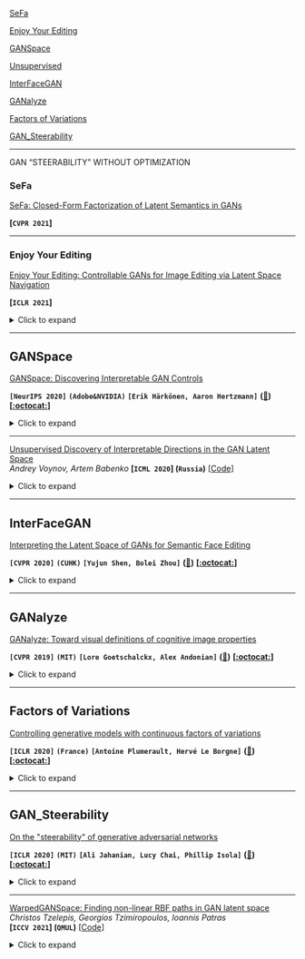

[SeFa](#SeFa)

[Enjoy Your Editing](#Enjoy-Your-Editing)

[GANSpace](#GANSpace)

[Unsupervised](#Unsupervised) 

[InterFaceGAN](#InterFaceGAN)

[GANalyze](#GANalyze)

[Factors of Variations](#Factors-of-Variations)

[GAN_Steerability](#GAN_Steerability)

---

GAN “STEERABILITY” WITHOUT OPTIMIZATION





### SeFa

[SeFa: Closed-Form Factorization of Latent Semantics in GANs]()

**[`CVPR 2021`]**



---

### Enjoy Your Editing

[Enjoy Your Editing: Controllable GANs for Image Editing via Latent Space Navigation](https://arxiv.org/pdf/2102.01187.pdf)

**[`ICLR 2021`]**

<details><summary>Click to expand</summary><p>


<div align=center><img width="800" src="https://raw.githubusercontent.com/yzy1996/Image-Hosting/master/20201122155212.png"/></div>

> **Problem Statement**

a latent vector $\boldsymbol{z} \in \mathbb{R}^m$ from a known distribution $\mathcal{Z}$

a (<u>pretrained</u>) fixed GAN model consisting of a generator **G** and a discriminator **D**

to discover $N$ attributes or semantically meaningful latent-space direction (transformation matrix) $\boldsymbol{T} = \{\boldsymbol{d}_1, \dots,\boldsymbol{d}_N\}$, where $\boldsymbol{d}_i \in \mathbb{R}^m$

an assigned step size $\boldsymbol{\varepsilon}=\left\{\varepsilon_{1}, \ldots, \varepsilon_{N}\right\}$, where $\boldsymbol{\varepsilon}$ is drawn from a uniform distribution $[-1, 1]^N$

a (<u>pretrained</u>) regressor **R** predict image attributes values $\boldsymbol{\alpha}=\left\{\alpha_{1}, \ldots, \alpha_{N}\right\}$, where $\boldsymbol{\alpha} \in [0, 1]$ and a constraint $0 \le\boldsymbol{\alpha} + \boldsymbol{\varepsilon} \le 1$

> **Objective function**

$$
\min _{\boldsymbol{T}} \mathcal{L}=\lambda_{1} \mathcal{L}_{\mathrm{reg}}+\lambda_{2} \mathcal{L}_{\mathrm{disc}}+\lambda_{3} \mathcal{L}_{\mathrm{content}}
$$

where $\mathcal{L}_{\mathrm{reg}}$ assesses transformations performance, $\mathcal{L}_{\mathrm{disc}}$ assesses new generated images quality by discriminator **D**, and $\mathcal{L}_{\mathrm{content}}$ (perceptual loss) estimate the distance between two images (maintain the image identity)

> **Unique**

- multi-label simultaneous
- local transformation, different direction $d_i$ with different latent vector $z_i$

> **Implementation details**

- Datasets: 1) face - [FFHQ](), [CelebA](), [CelebA-HQ](); 2) natural scene - [Transient Attribute Database](), [MIT Places2]()

</p></details>

---

## GANSpace

[GANSpace: Discovering Interpretable GAN Controls](https://arxiv.org/abs/2004.02546)

**`[NeurIPS 2020]`**	**`(Adobe&NVIDIA)`**	**`[Erik Härkönen, Aaron Hertzmann]`**	**([:memo:]())**	**[[:octocat:](https://github.com/harskish/ganspace)]**

<details><summary>Click to expand</summary><p>

<div align=center><img width="700" src="https://raw.githubusercontent.com/yzy1996/Image-Hosting/master/20201121154059.png" /></div>

> **Keywords**

performs PCA on deep features at the early layers of the **generator** and finds directions in the latent space that best map to those deep PCA vectors, arriving at a set of nonorthogonal
directions in the latent space.

> **Goal**

find useful directions in $z$ space

> **Pipeline**

sample $N$ random vector $z_{1:N}$, then compute the corresponding $w_i = M(z_i)$ value

compute PCA of these $w_{1:N}$ values, then get a basis $V$ for $W$

given a new image defined by $w$, edit it by varying PCA coordinates $x$
$$
w^{\prime} = w + Vx
$$

</p></details>

---



<span id="Unsupervised"></span>
[Unsupervised Discovery of Interpretable Directions in the GAN Latent Space](https://arxiv.org/pdf/2002.03754.pdf)  
*Andrey Voynov, Artem Babenko*
**[`ICML 2020`] (`Russia`)**  [[Code](https://github.com/anvoynov/GANLatentDiscovery)]

<details><summary>Click to expand</summary><p>


![A9Rlu0i5j_139dt6w_ea4](https://raw.githubusercontent.com/yzy1996/Image-Hosting/master/20201101155344.png)


Features: **unsupervised, background removal**

> **Framework**

via jointly learning **a set of directions** and a **model** to distinguish the corresponding image transformations



based on InfoGAN



有一个解耦开的矩阵 $A \in \mathbb{R}^{d \times K}$

一个网络R，用来判断是哪个解耦出来的分量

Self-supervised learning

![mylatex20201030_110850](https://raw.githubusercontent.com/yzy1996/Image-Hosting/master/20201030110908.svg)



</p></details>

---

## InterFaceGAN

[Interpreting the Latent Space of GANs for Semantic Face Editing](https://arxiv.org/abs/1907.10786)

**`[CVPR 2020]`**	**`(CUHK)`**	**`[Yujun Shen, Bolei Zhou]`**	**([:memo:]())**	**[[:octocat:](https://github.com/genforce/interfacegan)]**

<details><summary>Click to expand</summary><p>


<div align=center><img width="300" src="https://raw.githubusercontent.com/yzy1996/Image-Hosting/master/20201119220419.png"/></div>

> **Assumption**

For any binary semantic (e.g., male v.s. female), there exists a **hyperplane** in the latent space serving as the **separation boundary**. Semantic remains the same when the latent code walks within the same side of the hyperplane yet turns into the opposite when across the boundary.

> **Formulation**

$$
\mathrm{d}(\mathbf{n}, \mathbf{z})=\mathbf{n}^{T} \mathbf{z}
$$

$$
f(g(\mathbf{z}))=\lambda \mathrm{d}(\mathbf{n}, \mathbf{z})
$$

$G$: use the Generator of [PGGAN]() and [StyleGAN]() which are pretrained on [CelebA-HQ]()

> **Framework**

latent code z -> image x -> label

latent code z -> label

then train five independent linear SVMs on pose, smile, age, gender, eyeglasses

finally find n and edit the latent code z with $z_{edit} = z + \alpha n$

</p></details>

---

## GANalyze

[GANalyze: Toward visual definitions of cognitive image properties](https://arxiv.org/abs/1906.10112)

**`[CVPR 2019]`**	**`(MIT)`**	**`[Lore Goetschalckx, Alex Andonian]`**	**([:memo:]())**	**[[:octocat:](https://github.com/LoreGoetschalckx/GANalyze)]**

<details><summary>Click to expand</summary><p>


<div align=center><img width="1000" src="https://raw.githubusercontent.com/yzy1996/Image-Hosting/master/20201119164859.png"/></div>

> **Formulation**

$$
\operatorname{argmin}_{\theta} \mathcal{L}(\theta)=\mathbb{E}_{\mathbf{z}, \mathbf{y}, \alpha}\left[\left(A\left(G\left(T_{\theta}(\mathbf{z}, \alpha), \mathbf{y}\right)\right)-(A(G(\mathbf{z}, \mathbf{y}))+\alpha)\right)^{2}\right]
$$

$$
T_{\theta}(\mathbf{z}, \alpha)=\mathbf{z}+\alpha \theta
$$

$G$: use the Generator of [BigGAN]() which is pretrained on ImageNet

$A$: use a CNN of [MemNet]() to assesses an image property of memorability

$T$: moves the input $\mathbf{z}$ along a certain direction $\theta$ 

learn to increase (or decrease) the memorability with a certain amount $\alpha$



</p></details>

---

## Factors of Variations

[Controlling generative models with continuous factors of variations](https://arxiv.org/abs/2001.10238)

**`[ICLR 2020]`**	**`(France)`**	**`[Antoine Plumerault, Hervé Le Borgne]`**	**([:memo:]())**	**[[:octocat:](https://github.com/AntoinePlumerault/Controlling-generative-models-with-continuous-factors-of-variations)]**

<details><summary>Click to expand</summary><p>


>**Framework**

for an original generation: $I = G(z_0)$

want a transformation: $I \rightarrow \mathcal{T}_{t}(I)$ (e.g. $\mathcal{T}$ is a rotation, then $t$ is the angle)

approximate $z_T$ by $G(z_T) \approx \mathcal{T}_{t}(I)$ -> [invert the generator]()

then estimate the direction encoding the factor of variation described by $\mathcal{T}$ with the difference between $z_0$ and $z_T$ 

**given $\mathcal{T}$ to get $z_T$** 

> **Difficulty**

- reconstruction error
  $$
  \hat{z}=\underset{z \in \mathcal{Z}}{\arg \min } \mathcal{L}(I, G(\boldsymbol{z}))
  $$
  choose the error of the MSE on images in the frequency domain

- recursive estimation of the trajectory

  decomposing the transformation

> **Dataset**

[dSprites]() and [ILSVRC]()

> **GAN model**

[BigGAN](): two vector input (a latent vector **z** and a one-hot vector **c** to generate conditional categories)



</p></details>

---

## GAN_Steerability

[On the "steerability" of generative adversarial networks](https://arxiv.org/abs/1907.07171)

**`[ICLR 2020]`**	**`(MIT)`**	**`[Ali Jahanian, Lucy Chai, Phillip Isola]`**	**([:memo:]())**	**[[:octocat:](https://ali-design.github.io/gan_steerability/)]**

<details><summary>Click to expand</summary><p>


<div align=center><img width="800" src="https://raw.githubusercontent.com/yzy1996/Image-Hosting/master/20201121120437.png"/></div>

> **Formulation**

$$
w^{*}=\underset{w}{\arg \min } \mathbb{E}_{z, \alpha}[\mathcal{L}(G(z+\alpha w), \operatorname{edit}(G(z), \alpha))]
$$

objective $\mathcal{L}$ could be [$L2$ loss]() or [LPIPS perceptual image similarity metric]()



> **Pipeline**

GAN model: BigGAN and StyleGAN




</p></details>

---

<span id="WarpedGANSpace"></span>
[WarpedGANSpace: Finding non-linear RBF paths in GAN latent space](https://arxiv.org/pdf/2109.13357.pdf)  
*Christos Tzelepis, Georgios Tzimiropoulos, Ioannis Patras*  
**[`ICCV 2021`] (`QMUL`)** [[Code](https://github.com/chi0tzp/WarpedGANSpace)]

<details><summary>Click to expand</summary><p>

<div align=center><img width="800" src="https://raw.githubusercontent.com/yzy1996/Image-Hosting/master/20211014111653.png"/></div>

> :dart:**Summary**

They learn non-linear warpings on the latent space. Each warping is parameterized by a set of RBF-based latent space warping functions.

Based on [Paper](Unsupervised Discovery of Interpretable Directions in the GAN Latent Space)

Lead to steeper, more disentangled and interpretable changes.



trained in an unsupervised manner and provide more complex generative factors.

> **:pushpin:Details**

They have K warping functions, the gradients of which define the directions of the paths at each latent code. This gradients is non-linear.





> 
